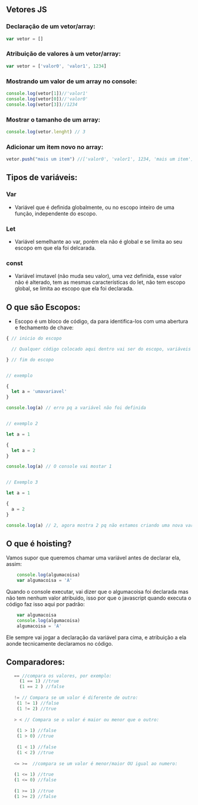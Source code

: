 ## Vetores JS

### Declaração de um vetor/array:

```js
var vetor = []
```

### Atribuição de valores à um vetor/array:

```js
var vetor = ['valor0', 'valor1', 1234]
```

### Mostrando um valor de um array no console:
```js
console.log(vetor[1])//'valor1'
console.log(vetor[0])//'valor0'
console.log(vetor[3])//1234
```

### Mostrar o tamanho de um array:
```js
console.log(vetor.lenght) // 3
```


### Adicionar um item novo no array:

```js
vetor.push("mais um item") //['valor0', 'valor1', 1234, 'mais um item']
```


## Tipos de variáveis:

### Var
  - Variável que é definida globalmente, ou no escopo inteiro de uma função, independente do escopo.

### Let
  - Variável semelhante ao var, porém ela não é global e se limita ao seu escopo em que ela foi delcarada.

### const
  - Variável imutavel (não muda seu valor), uma vez definida, esse valor não é alterado, tem as mesmas características do let, não tem escopo global, se limita ao escopo que ela foi declarada.


## O que são Escopos:

  - Escopo é um bloco de código, da para identifica-los com uma abertura e fechamento de chave:

```js
{ // inicio do escopo

  // Qualquer código colocado aqui dentro vai ser do escopo, variáveis let e const aqui dentro, vao existir apenas aqui dentro

} // fim do escopo


// exemplo

{
  let a = 'umavariavel'
}

console.log(a) // erro pq a variável não foi definida


// exemplo 2

let a = 1

{
  let a = 2
}

console.log(a) // O console vai mostar 1


// Exemplo 3

let a = 1

{
  a = 2
}

console.log(a) // 2, agora mostra 2 pq não estamos criando uma nova variável, e sim mudando o valor da existente.


```


## O que é hoisting?

Vamos supor que queremos chamar uma variável antes de declarar ela, assim:

```js
    console.log(algumacoisa)
    var algumacoisa = 'A'
```
Quando o console executar, vai dizer que o algumacoisa foi declarada mas não tem nenhum valor atribuido, isso por que o javascript quando executa o código faz isso aqui por padrão:

```js
    var algumacoisa
    console.log(algumacoisa)
    algumacoisa = 'A'
```

Ele sempre vai jogar a declaração da variável para cima, e atribuição a ela aonde tecnicamente declaramos no código.

## Comparadores:

```js
   == //compara os valores, por exemplo:
     (1 == 1) //true
     (1 == 2 ) //false
   
   != // Compara se um valor é diferente de outro:
    (1 != 1) //false
    (1 != 2) //true
    
   > < // Compara se o valor é maior ou menor que o outro:
    
    (1 > 1) //false
    (1 > 0) //true
    
    (1 < 1) //false
    (1 < 2) //true
    
   <= >=  //compara se um valor é menor/maior OU igual ao numero:
   
   (1 <= 1) //true
   (1 <= 0) //false
   
   (1 >= 1) //true
   (1 >= 2) //false
  
```
